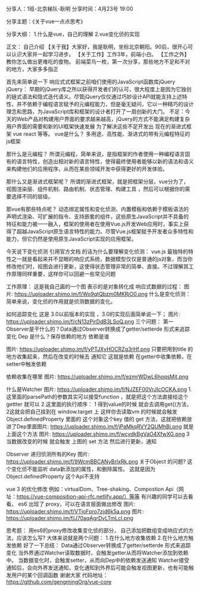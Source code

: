 分享人：1班-北京梯队-耿明
分享时间：4月23号 19:00

分享主题：《关于vue一点点思考》

分享大纲：
1.什么是vue，自己的理解
2.vue变化侦的实现

正文：
自己介绍
【关于我】大家好，我是耿明，坐标北京朝阳。90后，很开心可以认识大家并一起学习进步。
【关于工作】工作3年，前端小白。
【工作之外】教你怎么做出更难吃的食物。
前端菜鸟一枚，第一次分享，那些地方不足和不对的地方，大家多多指正

首先来简单说一下 响应式式框架之前咱们使用的JavaScript函数库jQuery
jQuery：
早期的jQuery库之所以获得开发者们的认可，很大程度上是因为它独创的链式语法和隐式迭代语义。尽管jQuery仅仅通过巧妙设计API就能支持上述特性，并不依赖于编程语言赋予的元编程能力，但是毫无疑问，它以一种精巧的设计理念和思路，为JavaScript库和框架的设计者打开了一扇创新的大门。
不足：今天的Web产品对构建用户界面的要求越来越高，jQuery的方式不能满足构建复杂用户界面的需要和新的UI框架快速发展
为了解决这些不足开发出 现在的渐进式框架 vue react 等等。
vue是什么？
多用途、高性能、渐进式的带有元编程特征的js框架

那什么是元编程？
所谓元编程，简单来说，是指框架的作者使用一种编程语言固有的语言特性，创造出相对新的语言特性，使得最终使用者能够以新的语法和语义来构建他们的应用程序，从而在某些领域开发中获得更好的开发体验。

那什么又是渐进式框架呢？
所谓的渐进式框架，就是把框架分层，vue分为了，视图渲染层、组件机制、路由机制、状态管理、构建工具  ，然后可以根据你的需要选择不同的层级。

那vue有那些特点呢？
动态绑定属性和变化侦测、内置模板和依赖于模板语法的声明式渲染、可扩展的指令、支持嵌套的组件，这些原生JavaScript并不具备的特征和能力被一一融入，框架的使用者在使用Vue.js开发Web应用时，事实上获得了超越JavaScript原生语言特性的能力。尽管Vue.js框架赋予开发者众多特性和能力，但它仍然是使用原生JavaScript实现的应用框架。

今天说下变化侦测
引用官方文档 的话为什么要理解变化侦测：
vue.js 最独特的特性之一就是看起来并不显眼的响应式系统，数据模型仅仅是普通的js对象，而当你修改他们时，视图会进行更新，这使得状态管理非常的简单、直接。不过理解其工作原理同样重要，这样你可以回避一些常见问题

工作原理：
这是我自己画的一个图 表示的是对象转化成 响应式数据的过程：
图片: https://uploader.shimo.im/f/Wo9qtQbzm0MKRjO0.png
什么是变化侦测：
简单来说，变化侦的作用就是侦测数据的变化。

如何追踪变化 这是 3.0以前版本的实现 ，3.0的实现后面简单说一下；
图片: https://uploader.shimo.im/f/cN13zPjrDdB3LSoQ.png
三个问题：
第一 Observer是干什么的？Data通过Observer转换成了getter/setterde 形式来追踪变化
Dep 是什么？保存依赖的地方
依赖是谁

图片: https://uploader.shimo.im/f/yPTJXyHOCRZg3rHf.png
只要把用到title 的地方收集起来，然后在改变的时候去 通知它 这就是依赖
在getter中收集依赖，在setter中触发依赖

依赖收集在哪里
图片: https://uploader.shimo.im/f/ezmrWDwL6hoqsMit.png

什么是Watcher
图片: https://uploader.shimo.im/f/NJZEF00VrJIcOCKA.png
1.这里面的parsePath的参数其实可以接受function ，就是把这个方法直接给这个gettter  就可以
2.这里面的执行顺序：
1 得到value的时候 就会去调用get()方法，
2这就会把自己挂到在 window.target 上  这样你去读取vm 的时候就会触发 Object.definedProperty 里面的 这个对象这个key 值的 get 方法，这就把依赖放进了Dep里面图片: https://uploader.shimo.im/f/jPaMkqRVY2QUMhBj.png
就是上面这个方法
图片: https://uploader.shimo.im/f/wcydkBgVaO4XfwXG.png
3 当数据改变的时候 就会触发 上图的 set 方法 然后进行更新，通知

Observer
递归侦测所有的Key
图片: https://uploader.shimo.im/f/9WcmBBCANyBrlxRk.png
关于Object 的问题?
这个变化侦不能监听 data新添加的属性，和删除属性。
这就是因为 Object.definedProperty  这个Api不支持

vue 3 的优化修改
例如：virtualDom、Tree-shaking、Compostion Api（网址：https://vue-composition-api-rfc.netlify.app/）等等 有兴趣的同学可以去看看。
es6 出现了 proxy，可以在语言层面做出修改
图片: https://uploader.shimo.im/f/VTjoFpro7zjd6k5a.png
图片: https://uploader.shimo.im/f/J70aqAgrDvLTmLcl.png

思考题：
用es6的proxy修改收集变化侦的部分，
自己添加把数组变成响应式的方法，应该怎么写?
大体来说就是两个问题：
1.在什么地方收集依赖
2.在什么地方触发依赖
好了一下总结：
Data通过Observer转换成了getter/setterde 形式来追踪变化
当外界通过Watcher读取数据时，会触发getter从而将Watcher添加到依赖中。
当数据变化时，会触发setter，从而向Dep中的依赖发送通知
Watcher接受通知后，会向外界发送通知，变化通知到外界后可能会触发视图更新，也有可能触发用户的某个回调函数
谢谢大家
代码地址：https://github.com/gengmingOrg/vue-core
